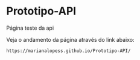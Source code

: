 # Prototipo-API
 Página teste da api


Veja o andamento da página através do link abaixo:
```
https://marianalopess.github.io/Prototipo-API/
```

